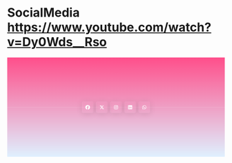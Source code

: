 # SocialMedia https://www.youtube.com/watch?v=Dy0Wds__Rso
<p align="center">
  <img src="preview.png" alt="preview del proyecto"  width="1600">
</p>
